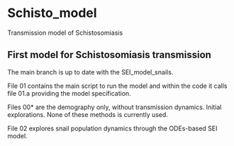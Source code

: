 # Schisto_model
Transmission model of Schistosomiasis

## First model for Schistosomiasis transmission
The main branch is up to date with the SEI_model_snails.

File 01 contains the main script to run the model and within the code it calls file 01.a providing the model specification.

Files 00* are the demography only, without transmission dynamics. Initial explorations. None of these methods is currently used.

File 02 explores snail population dynamics through the ODEs-based SEI model. 